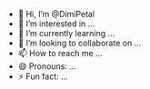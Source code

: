 - 👋 Hi, I’m @DimiPetal
- 👀 I’m interested in ...
- 🌱 I’m currently learning ...
- 💞️ I’m looking to collaborate on ...
- 📫 How to reach me ...
- 😄 Pronouns: ...
- ⚡ Fun fact: ...

<!---
DimiPetal/DimiPetal is a ✨ special ✨ repository because its `README.md` (this file) appears on your GitHub profile.
You can click the Preview link to take a look at your changes.
--->
